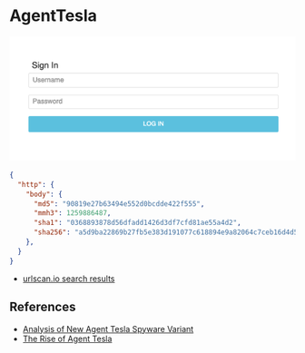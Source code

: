# AgentTesla

![img](./panel.png)

```json
{
  "http": {
    "body": {
      "md5": "90819e27b63494e552d0bcdde422f555",
      "mmh3": 1259886487,
      "sha1": "0368893878d56dfadd1426d3df7cfd81ae55a4d2",
      "sha256": "a5d9ba22869b27fb5e383d191077c618894e9a82064c7ceb16d4d50a03235906"
    },
  }
}
```

- [urlscan.io search results](https://urlscan.io/search/#hash%3Aa5d9ba22869b27fb5e383d191077c618894e9a82064c7ceb16d4d50a03235906)

## References

- [Analysis of New Agent Tesla Spyware Variant](https://www.fortinet.com/blog/threat-research/analysis-of-new-agent-tesla-spyware-variant.html)
- [The Rise of Agent Tesla](https://www.digitrustgroup.com/agent-tesla-keylogger/)

